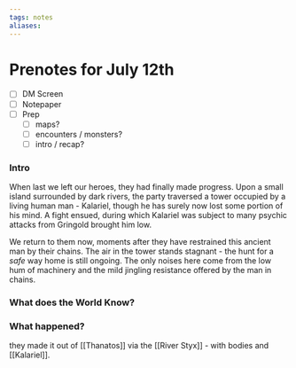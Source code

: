 ```yaml
---
tags: notes
aliases:
---
```


# Prenotes for July 12th
- [ ] DM Screen
- [ ] Notepaper
- [ ] Prep
	- [ ] maps?
	- [ ] encounters / monsters?
	- [ ] intro / recap?

### Intro

When last we left our heroes, they had finally made progress. Upon a small island surrounded by dark rivers, the party traversed a tower occupied by a living human man - Kalariel, though he has surely now lost some portion of his mind. A fight ensued, during which Kalariel was subject to many psychic attacks from Gringold brought him low.

We return to them now, moments after they have restrained this ancient man by their chains. The air in the tower stands stagnant - the hunt for a *safe* way home is still ongoing. The only noises here come from the low hum of machinery and the mild jingling resistance offered by the man in chains.

### What does the World Know?


### What happened?

they made it out of [[Thanatos]] via the [[River Styx]] - with bodies and [[Kalariel]].